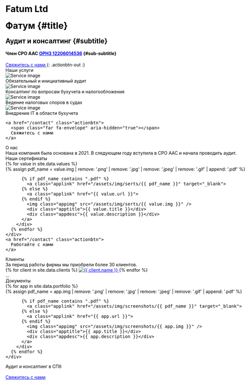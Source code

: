 ﻿---
layout: base
title: "Fatum Ltd"
css:
  - /assets/css/index.css
ext-css:
  - //fonts.googleapis.com/css?family=Roboto:400,700
js:
  - /assets/js/index.js
ext-js:
  - //cdn.jsdelivr.net/npm/particles.js@2.0.0/particles.min.js
---

<div id="header" class="cut1" markdown="1">

<div id="header-inner" markdown="1">

# Фатум {#title}

## Аудит и консалтинг {#subtitle}

#### Член СРО ААС [ОРНЗ 12206014536](https://sroaas.ru/firms/12206014536/?tab=tab1) {#sub-subtitle}

<a href="/contact" class="actionbtn">
  <span class="far fa-envelope" aria-hidden="true"></span>
  Свяжитесь с нами
</a>
{: .actionbtn-out :}

</div>

<div id="particles-js"></div>

</div>

<div id="main-sections">

<div id="services-out" class="page-section cut1">
  <div id="services">
    <div class="section-title">Наши услуги</div>
    <div id="services-list">
      <div class="service">
        <img class="service-img" alt="Service image" src="/assets/img/scale-flexiple/Complex dashboard.png" />
        <div class="service-text">Обязательный и инициативный аудит</div>
      </div>
      <div class="service">
        <img class="service-img" alt="Service image" src="/assets/img/scale-flexiple/Successful completion of project.png" />
        <div class="service-text">Консалтинг по вопросам бухучета и налогообложения</div>
      </div>
      <div id="services-break"></div>
      <div class="service">
        <img class="service-img" alt="Service image" src="/assets/img/scale-flexiple/Bug tracking.png" />
        <div class="service-text">Ведение налоговых споров в судах</div>
      </div>
      <div class="service">
        <img class="service-img" alt="Service image" src="/assets/img/scale-flexiple/Work risk-free.png" />
        <div class="service-text">Внедрение IT в области бухучета</div>
      </div>
    </div>

    <a href="/contact" class="actionbtn">
      <span class="far fa-envelope" aria-hidden="true"></span>
      Свяжитесь с нами
    </a>
  </div>
</div>

<div class="cut-buffer aboutus-buffer"></div>

<div id="aboutus-out" class="page-section grey-section cut2">
  <div id="aboutus">
    <div class="section-title">О нас</div>
    <div id="aboutus-text">
     Наша компания была основана в 2021. В следующем году вступила в СРО ААС и начала проводить аудит.
    </div>
  </div>
</div>

<div class="cut-buffer values-buffer"></div>

<div id="values-out" class="page-section cut2">

<div id="portfolio-out" class="page-section grey-section">
  <div id="values">
    <div class="section-title">Наши сертификаты</div>
    <div id="shinyapps-big">
      {% for value in site.data.values %}
        <div class="shinyapp">   
          {% assign pdf_name = value.img | remove: '.png' | remove: '.jpg' | remove: '.jpeg' | remove: '.gif' | append: '.pdf' %}
          
          {% if pdf_name contains ".pdf" %}
            <a class="applink" href="/assets/img/serts/{{ pdf_name }}" target="_blank">
          {% else %}
            <a class="applink" href="{{ value.url }}">
          {% endif %}
            <img class="appimg" src="/assets/img/serts/{{ value.img }}" />
            <div class="apptitle">{{ value.title }}</div>
            <div class="appdesc">{{ value.description }}</div>
          </a>
        </div>
      {% endfor %}
    </div>
    <a href="/contact" class="actionbtn">
      Работайте с нами
    </a>
  </div>
</div>



</div>

<div id="clients-out" class="page-section cut1">
  <div id="clients">
    <div class="section-title">Клиенты</div>
    <div id="clients-subtitle">За период работы фирмы мы приобрели более 30 клиентов.</div>
    <div id="client-logos">
      {% for client in site.data.clients %}
        <a class="client-img" href="{{ client.url }}" title="{{ client.name }}">
          <img alt="{{ client.name }}" src="/assets/img/logos/{{ client.img }}" />
        </a>
      {% endfor %}
    </div>
  </div>
</div>

<div class="cut-buffer"></div>

<div id="aboutme-section-out" class="page-section grey-section cut2">
  <div id="aboutme-section">
       <div id="auditor-subtitle">...</div>
   
  </div>
</div>

<div class="cut-buffer portfolio-buffer"></div>

<div id="portfolio-out" class="page-section grey-section">
  <div id="portfolio">
    <div class="section-title">
      Документы
    </div>
    <div id="shinyapps-big">
      {% for app in site.data.portfolio %}
        <div class="shinyapp">   
          {% assign pdf_name = app.img | remove: '.png' | remove: '.jpg' | remove: '.jpeg' | remove: '.gif' | append: '.pdf' %}
         
          {% if pdf_name contains ".pdf" %}
            <a class="applink" href="/assets/img/screenshots/{{ pdf_name }}" target="_blank">
          {% else %}
            <a class="applink" href="{{ app.url }}">
          {% endif %}
            <img class="appimg" src="/assets/img/screenshots/{{ app.img }}" />
            <div class="apptitle">{{ app.title }}</div>
            <div class="appdesc">{{ app.description }}</div>
          </a>
        </div>
      {% endfor %}
    </div>
  </div>
</div>





<div id="cta-out" class="page-section">
  <div id="cta">
    <div class="section-title">Аудит и консалтинг в СПб</div><br/>
  </div>
  <a href="/contact" class="actionbtn">
    <span class="far fa-envelope" aria-hidden="true"></span>
    Свяжитесь с нами
  </a>
</div>

</div>

